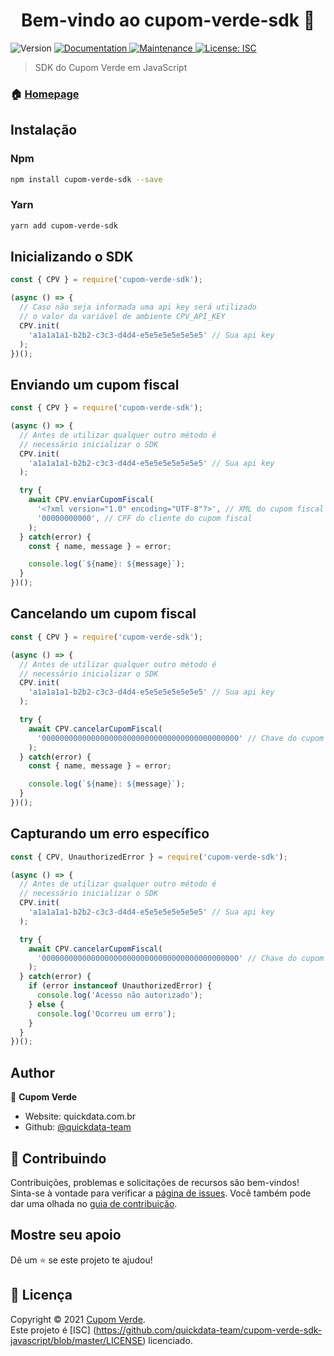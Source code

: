 <h1 align="center">Bem-vindo ao cupom-verde-sdk 👋</h1>
<p>
  <img alt="Version" src="https://img.shields.io/badge/version-1.0.3-blue.svg?cacheSeconds=2592000" />
  <a href="https://github.com/quickdata-team/cupom-verde-sdk-javascript#readme" target="_blank">
    <img alt="Documentation" src="https://img.shields.io/badge/documentation-yes-brightgreen.svg" />
  </a>
  <a href="https://github.com/quickdata-team/cupom-verde-sdk-javascript/graphs/commit-activity" target="_blank">
    <img alt="Maintenance" src="https://img.shields.io/badge/Maintained%3F-yes-green.svg" />
  </a>
  <a href="https://github.com/quickdata-team/cupom-verde-sdk-javascript/blob/master/LICENSE" target="_blank">
    <img alt="License: ISC" src="https://img.shields.io/github/license/quickdata-team/cupom-verde-sdk-javascript" />
  </a>
</p>

> SDK do Cupom Verde em JavaScript

### 🏠 [Homepage](https://github.com/quickdata-team/cupom-verde-sdk-javascript#readme)

## Instalação

### Npm

```sh
npm install cupom-verde-sdk --save
```

### Yarn

```sh
yarn add cupom-verde-sdk
```

## Inicializando o SDK

```javascript
const { CPV } = require('cupom-verde-sdk');

(async () => {
  // Caso não seja informada uma api key será utilizado
  // o valor da variável de ambiente CPV_API_KEY
  CPV.init(
    'a1a1a1a1-b2b2-c3c3-d4d4-e5e5e5e5e5e5e5' // Sua api key
  );
})();
```

## Enviando um cupom fiscal

```javascript
const { CPV } = require('cupom-verde-sdk');

(async () => {
  // Antes de utilizar qualquer outro método é
  // necessário inicializar o SDK
  CPV.init(
    'a1a1a1a1-b2b2-c3c3-d4d4-e5e5e5e5e5e5e5' // Sua api key
  );

  try {
    await CPV.enviarCupomFiscal(
      '<?xml version="1.0" encoding="UTF-8"?>', // XML do cupom fiscal
      '00000000000', // CPF do cliente do cupom fiscal
    );
  } catch(error) {
    const { name, message } = error;

    console.log(`${name}: ${message}`);
  }
})();
```

## Cancelando um cupom fiscal

```javascript
const { CPV } = require('cupom-verde-sdk');

(async () => {
  // Antes de utilizar qualquer outro método é
  // necessário inicializar o SDK
  CPV.init(
    'a1a1a1a1-b2b2-c3c3-d4d4-e5e5e5e5e5e5e5' // Sua api key
  );

  try {
    await CPV.cancelarCupomFiscal(
      '00000000000000000000000000000000000000000000' // Chave do cupom fiscal
    );
  } catch(error) {
    const { name, message } = error;

    console.log(`${name}: ${message}`);
  }
})();
```

## Capturando um erro específico

```javascript
const { CPV, UnauthorizedError } = require('cupom-verde-sdk');

(async () => {
  // Antes de utilizar qualquer outro método é
  // necessário inicializar o SDK
  CPV.init(
    'a1a1a1a1-b2b2-c3c3-d4d4-e5e5e5e5e5e5e5' // Sua api key
  );

  try {
    await CPV.cancelarCupomFiscal(
      '00000000000000000000000000000000000000000000' // Chave do cupom fiscal
    );
  } catch(error) {
    if (error instanceof UnauthorizedError) {
      console.log('Acesso não autorizado');
    } else {
      console.log('Ocorreu um erro');
    }
  }
})();
```

## Author

👤 **Cupom Verde**

* Website: quickdata.com.br
* Github: [@quickdata-team](https://github.com/quickdata-team)

## 🤝 Contribuindo

Contribuições, problemas e solicitações de recursos são bem-vindos!<br />Sinta-se à vontade para verificar a [página de issues](https://github.com/quickdata-team/cupom-verde-sdk-javascript/issues). Você também pode dar uma olhada no [guia de contribuição](https://github.com/quickdata-team/cupom-verde-sdk-javascript/blob/master/CONTRIBUTING.md).

## Mostre seu apoio

Dê um ⭐️ se este projeto te ajudou!

## 📝 Licença

Copyright © 2021 [Cupom Verde](https://github.com/quickdata-team).<br />
Este projeto é [ISC] (https://github.com/quickdata-team/cupom-verde-sdk-javascript/blob/master/LICENSE) licenciado.
